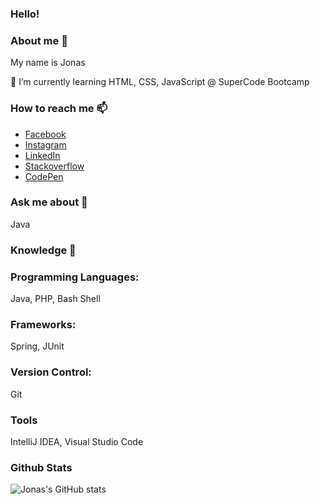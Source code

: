 ### Hello! 

### About me 👋
My name is Jonas

🌱 I’m currently learning HTML, CSS, JavaScript @ SuperCode Bootcamp

### How to reach me 📫
- [Facebook](https://www.facebook.com/JonasErmertBLB/)
- [Instagram](https://www.instagram.com/ermert.jonas/)
- [LinkedIn](https://www.linkedin.com/in/jonas-ermert-b5266b182/)
- [Stackoverflow](https://stackoverflow.com/users/5328569/jonas-e)
- [CodePen](https://codepen.io/jonasermert/)


### Ask me about 💬
Java

### Knowledge 🚀

### Programming Languages:
Java, PHP, Bash Shell

### Frameworks:
Spring, JUnit

### Version Control: 
Git

### Tools
IntelliJ IDEA, Visual Studio Code

### Github Stats
![Jonas's GitHub stats](https://github-readme-stats.vercel.app/api?username=jonasermert&show_icons=true&theme=default)



















<!--
**jonasermert/jonasermert** is a ✨ _special_ ✨ repository because its `README.md` (this file) appears on your GitHub profile.

Here are some ideas to get you started:

- 🔭 I’m currently working on ...
- 🌱 I’m currently learning ...
- 👯 I’m looking to collaborate on ...
- 🤔 I’m looking for help with ...
- 💬 Ask me about ...
- 📫 How to reach me: ...
- 😄 Pronouns: ...
- ⚡ Fun fact: ...
-->
